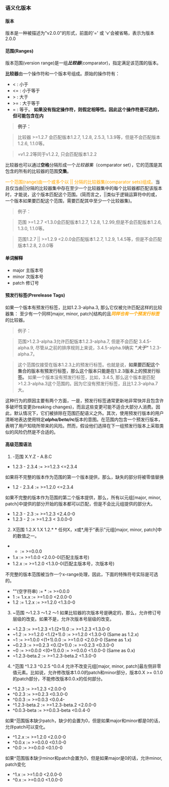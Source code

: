 ### 语义化版本

#### 版本
版本是一种被描述为"v2.0.0"的形式，前面的'=' 或 'v'会被省略，表示为版本2.0.0

#### 范围(Ranges)
版本范围(version range)是一组***比较器***(comparator)，指定满足该范围的版本。

**比较器**由一个操作符和一个版本号组成。原始的操作符有：
- < : 小于
- <= : 小于等于
- \> : 大于
- \>= : 大于等于
- = : 等于。 <font style="font-weight: bold">如果没有指定操作符，则假定相等性。因此这个操作符是可选的，但可能包含在内</font>

> **例子：** 

> 比较器 >=1.2.7 会匹配版本1.2.7, 1.2.8, 2.5.3, 1.3.9等，但是不会匹配版本1.2.6, 1.1.0等。

> =v1.2.2等同于v1.2.2, 只会匹配版本1.2.2

比较器也可以通过**空格**分隔形成一个*比较器集*（comparator set），它的范围是其包含的所有的比较器的范围**交集**。

<font color="orange">一个范围(range)由一个或多个以 || 分隔的比较器集(comparator sets)组成。</font>当且仅当由||分隔的比较器集中存在至少一个比较器集中的每个比较器都匹配该版本时，才能说，这个版本匹配这个范围。(简而言之，||类似于逻辑运算符中的或，一个版本如果要匹配这个范围，需要匹配其中至少一个比较器集)。
> 例子：

> 范围 >=1.2.7 <1.3.0会匹配版本1.2.7, 1.2.8, 1.2.99,但是不会匹配版本1.2.6, 1.3.0, 1.1.0等。

> 范围1.2.7 || >=1.2.9 <2.0.0会匹配版本1.2.7, 1.2.9, 1.4.5等，但是不会匹配版本1.2.8, 2.0.0等

#### 单词解释
- major 主版本号
- minor 次版本号
- patch 修订号

#### 预发行标签(Prerelease Tags)
如果一个版本有预发行标签，比如1.2.3-alpha.3, 那么它仅被允许匹配这样的比较器集： 至少有一个同样[major, minor, patch]结构的且<font color="orange">***同样也有一个预发行标签***</font>的比较器。

> 例子：

> 范围>1.2.3-alpha.3允许匹配版本1.2.3-alpha.7, 但是不会匹配 3.4.5-alpha.9, 尽管从之前的排序规则上来说，3.4.5-alpha.9确实  ***"大于"*** 1.2.3-alpha.7。

> 这个范围仅接受在版本1.2.3上的预发行标签。也就是说，**如果要匹配这个集合的版本有预发行标签，那么这个版本只能是在1.2.3版本上的预发行标签。** 如果一个版本没有预发行标签，比如，3.4.5, 那么这个版本是匹配>1.2.3-alpha.3这个范围的。因为它没有预发行标签，且比1.2.3-alpha.7大。

这种行为的原因主要有两个方面，一是，预发行标签通常更新地非常快并且包含许多破坏性变更(breaking changes)，而且这些变更可能不适合大部分人消费。因此，默认情况下，它们被排除在范围匹配语义之外。其次，使用预发行版本的用户清晰地表达使用特定***alpha/beta/rc***版本的意图。在范围内包含一个预发行版本，表明了用户知晓所带来的风险。然而，假设他们选择在下一组预发行版本上采取类似的风险仍然是不合适的。

#### 高级范围语法
1. -范围 X.Y.Z - A.B.C
- 1.2.3 - 2.3.4  :=  >=1.2.3 <=2.3.4

如果将不完整的版本作为范围的第一个版本提供，那么，缺失的部分将被零值替换
- 1.2 - 2.3.4  :=  >=1.2.0 <=2.3.4

如果不完整的版本作为范围的第二个版本提供，那么，所有以元组[major, minor, patch]中提供的部分开始的版本都可以匹配，但是不会比元组提供的部分大。
- 1.2.3 - 2.3  :=  >=1.2.3 <2.4.0-0
- 1.2.3 - 2 :=  >=1.2.3 < 3.0.0-0

2. X范围 1.2.X  1.X  1.2.*  *
任何X，x或*,用于“表示”元组[major, minor, patch]中的数值之一。
- * := >=0.0.0
- 1.x := >=1.0.0 <2.0.0-0(匹配主版本号)
- 1.2.x := >=1.2.0 <1.3.0-0(匹配主版本号，次版本号)

不完整的版本范围被当作一个x-range处理，因此，下面的特殊符号实际是可选的。
- ""(空字符串) := * := >=0.0.0
- 1 := 1.x.x := >=1.0.0 <2.0.0-0
- 1.2 := 1.2.x := >=1.2.0  <1.3.0-0

3. ~范围 ～1.2.3 ～1.2 ～1
如果比较器的次版本号是确定的，那么，允许修订号层级的改变。如果不是，允许次版本号层级的改变。
- ~1.2.3 := >=1.2.3 <1.(2+1).0 := >=1.2.3 <1.3.0-0
- ~1.2 := >=1.2.0 <1.(2+1).0 := >=1.2.0 <1.3.0-0 (Same as 1.2.x)
- ~1 := >=1.0.0 <(1+1).0.0 := >=1.0.0 <2.0.0-0 (Same as 1.x)
- ~0.2.3 := >=0.2.3 <0.(2+1).0 := >=0.2.3 <0.3.0-0
- ~0 := >=0.0.0 <(0+1).0.0 := >=0.0.0 <1.0.0-0 (Same as 0.x)
- ~1.2.3-beta.2 := >=1.2.3-beta.2 <1.3.0-0

4. ^范围 ^1.2.3 ^0.2.5 ^0.0.4
允许不改变元组[major, minor, patch]最左侧非零值元素。比如说，允许修改版本1.0.0的patch和minor部分，版本0.X >= 0.1.0的patch部分，不能修改版本0.0.x的任何部分。
- ^1.2.3 := >=1.2.3 <2.0.0-0
- ^0.2.3 := >=0.2.3 <0.3.0-0
- ^0.0.3 := >=0.0.3 <0.0.4-
- ^1.2.3-beta.2 := >=1.2.3-beta.2 <2.0.0-0
- ^0.0.3-beta := >=0.0.3-beta <0.0.4-0

如果^范围版本缺少patch，缺少的会置为0，但是如果major和minor都是0的话，允许patch可以变化。
- ^1.2.x := >=1.2.0 <2.0.0-0
- ^0.0.x := >=0.0.0 <0.1.0-0
- ^0.0 := >=0.0.0 <0.1.0-0

如果^范围版本缺少minor和patch会置为0，但是如果major是0的话，允许minor, patch变化
- ^1.x := >=1.0.0 <2.0.0-0
- ^0.x := >=0.0.0 <1.0.0-0
